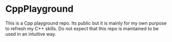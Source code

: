 # CppPlayground
This is a Cpp playground repo. Its public but it is mainly for my own purpose to refresh my C++ skills. Do not expect that this repo is maintained to be used in an intuitive way.
